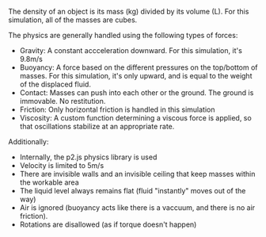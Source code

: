 The density of an object is its mass (kg) divided by its volume (L). For this simulation, all of the masses are cubes.

The physics are generally handled using the following types of forces:

- Gravity: A constant accceleration downward. For this simulation, it's 9.8m/s
- Buoyancy: A force based on the different pressures on the top/bottom of masses. For this simulation, it's only upward,
  and is equal to the weight of the displaced fluid.
- Contact: Masses can push into each other or the ground. The ground is immovable. No restitution.
- Friction: Only horizontal friction is handled in this simulation
- Viscosity: A custom function determining a viscous force is applied, so that oscillations stabilize at an appropriate
  rate.

Additionally:

- Internally, the p2.js physics library is used
- Velocity is limited to 5m/s
- There are invisible walls and an invisible ceiling that keep masses within the workable area
- The liquid level always remains flat (fluid "instantly" moves out of the way)
- Air is ignored (buoyancy acts like there is a vaccuum, and there is no air friction).
- Rotations are disallowed (as if torque doesn't happen)
